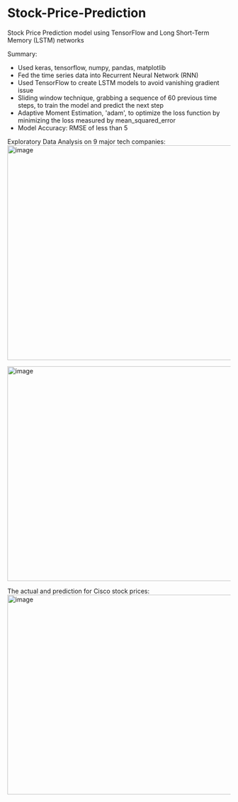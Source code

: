 # Stock-Price-Prediction
Stock Price Prediction model using TensorFlow and Long Short-Term Memory (LSTM) networks

Summary:
- Used keras, tensorflow, numpy, pandas, matplotlib
- Fed the time series data into Recurrent Neural Network (RNN)
- Used TensorFlow to create LSTM models to avoid vanishing gradient issue
- Sliding window technique, grabbing a sequence of 60 previous time steps, to train the model and predict the next step
- Adaptive Moment Estimation, 'adam', to optimize the loss function by minimizing the loss measured by mean_squared_error
- Model Accuracy: RMSE of less than 5


Exploratory Data Analysis on 9 major tech companies: 
<img width="930" height="485" alt="image" src="https://github.com/user-attachments/assets/498e84ed-9e0b-4a58-a979-17aa0d6acd3e" />

<img width="930" height="485" alt="image" src="https://github.com/user-attachments/assets/4e8ed422-0bb7-44ff-99c8-071dfcea1f43" />

The actual and prediction for Cisco stock prices:
<img width="888" height="451" alt="image" src="https://github.com/user-attachments/assets/c0e1a101-25fd-4107-a88b-ab57fcf2858f" />


